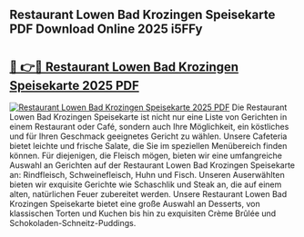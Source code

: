## Restaurant Lowen Bad Krozingen Speisekarte PDF Download Online 2025 i5FFy

# <h2><a href="http://gc8ucmr.nevu.top/?p=Restaurant+Lowen+Bad+Krozingen+Speisekarte">🔗 👉🔴 Restaurant Lowen Bad Krozingen Speisekarte 2025 PDF</a></h2>

[![Restaurant Lowen Bad Krozingen Speisekarte 2025 PDF](https://i.imgur.com/dBaPXMq.png)](http://gc8ucmr.nevu.top/?p=Restaurant+Lowen+Bad+Krozingen+Speisekarte)
Die Restaurant Lowen Bad Krozingen Speisekarte ist nicht nur eine Liste von Gerichten in einem Restaurant oder Café, sondern auch Ihre Möglichkeit, ein köstliches und für Ihren Geschmack geeignetes Gericht zu wählen. Unsere Cafeteria bietet leichte und frische Salate, die Sie im speziellen Menübereich finden können. Für diejenigen, die Fleisch mögen, bieten wir eine umfangreiche Auswahl an Gerichten auf der Restaurant Lowen Bad Krozingen Speisekarte an: Rindfleisch, Schweinefleisch, Huhn und Fisch. Unseren Auserwählten bieten wir exquisite Gerichte wie Schaschlik und Steak an, die auf einem alten, natürlichen Feuer zubereitet werden. Unsere Restaurant Lowen Bad Krozingen Speisekarte bietet eine große Auswahl an Desserts, von klassischen Torten und Kuchen bis hin zu exquisiten Crème Brûlée und Schokoladen-Schneitz-Puddings.
